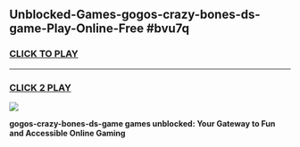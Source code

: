 
## Unblocked-Games-gogos-crazy-bones-ds-game-Play-Online-Free #bvu7q
<h3>
<a href="https://us.freeplayer.one?title=gogos-crazy-bones-ds-game&ref=10M">CLICK TO PLAY</a></h3>
<hr>

<h3>
<a href="https://us.freeplayer.one?title=gogos-crazy-bones-ds-game&ref=10M">CLICK 2 PLAY</a>
  
</h3>

<a href="https://us.freeplayer.one?title=gogos-crazy-bones-ds-game&ref=10M"><img src="https://clearcache.store/games.png"></a>


**gogos-crazy-bones-ds-game games unblocked: Your Gateway to Fun and Accessible Online Gaming**
